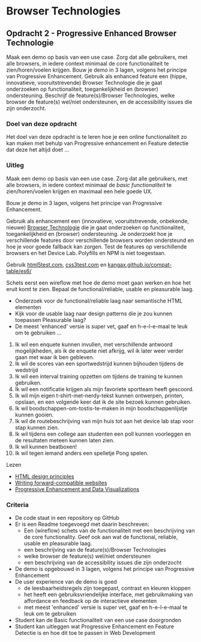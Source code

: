 # Browser Technologies
## Opdracht 2 - Progressive Enhanced Browser Technologie
Maak een demo op basis van een use case. Zorg dat alle gebruikers, met alle browsers, in iedere context minimaal de core functionaliteit te zien/horen/voelen krijgen. Bouw je demo in 3 lagen, volgens het principe van Progressive Enhancement. Gebruik als enhanced feature een (hippe, innovatieve, vooruitstrevende) Browser Technologie die je gaat onderzoeken op functionaliteit, toegankelijkheid en (browser) ondersteuning. Beschrijf de feature(s)/Browser Technologies, welke browser de feature(s) wel/niet ondersteunen, en de accessibility issues die zijn onderzocht.

### Doel van deze opdracht
Het doel van deze opdracht is te leren hoe je een online functionaliteit zo kan maken met behulp van Progressive enhancement en Feature detectie dat deze het altijd doet ...

### Uitleg
Maak een demo op basis van een use case. Zorg dat alle gebruikers, met alle browsers, in iedere context minimaal de _basic functionaliteit_ te zien/horen/voelen krijgen en maximaal een hele goede UX.

Bouw je demo in 3 lagen, volgens het principe van Progressive Enhancement.

Gebruik als enhancement een (innovatieve, vooruitstrevende, onbekende, nieuwe) [Browser Technologie](https://platform.html5.org) die je gaat onderzoeken op functionaliteit, toegankelijkheid en (browser) ondersteuning. Je onderzoekt hoe je verschillende features door verschillende browsers worden ondersteund en hoe je voor goede fallback kan zorgen. Test de features op verschillende browsers en het Device Lab. Polyfills en NPM is niet toegestaan.

Gebruik [html5test.com](https://html5test.com), [css3test.com](http://css3test.com) en [kangax.github.io/compat-table/es6/](https://kangax.github.io/compat-table/es6/)


Schets eerst een wireflow met hoe de demo moet gaan werken en hoe het eruit komt te zien. Bepaal de functional/reliable, usable en pleasurable laag.
- Onderzoek voor de functional/reliable laag naar semantische HTML elementen
- Kijk voor de usable laag naar design patterns die je zou kunnen toepassen
Pleasurable laag?
- De meest 'enhanced' versie is super vet, gaaf en h-e-l-e-maal te leuk om te gebruiken …


1. Ik wil een enquete kunnen invullen, met verschillende antwoord mogelijkheden, als ik de enquete niet afkrijg, wil ik later weer verder gaan met waar ik ben gebleven.
2. Ik wil de scores van een sportwedstrijd kunnen bijhouden tijdens de wedstrijd
3. Ik wil een interval training opzetten om tijdens de training te kunnen gebruiken.
4. Ik wil een notificatie krijgen als mijn favoriete sportteam heeft gescoord.
5. Ik wil mijn eigen t-shirt-met-nerdy-tekst kunnen ontwerpen, printen, opslaan, en een volgende keer dat ik de site bezoek kunnen gebruiken.
6. Ik wil boodschappen-om-tostis-te-maken in mijn boodschappenlijstje kunnen gooien.
7. Ik wil de routebeschrijving van mijn huis tot aan het device lab stap voor stap kunnen zien.
8. Ik wil tijdens een college aan studenten een poll kunnen voorleggen en de resultaten meteen kunnen laten zien.
9. Ik wil kunnen beatboxen!
10. Ik wil tegen iemand anders een spelletje Pong spelen.



Lezen
- [HTML design principles](https://principles.design/examples/html-design-principles)
- [Writing forward-compatible websites](https://developer.mozilla.org/en-US/docs/Web/Guide/Writing_forward-compatible_websites)
- [Progressive Enhancement and Data Visualizations](https://css-tricks.com/progressive-enhancement-data-visualizations/)



### Criteria
- De code staat in een repository op GitHub
- Er is een Readme toegevoegd met daarin beschreven:
  - Een (wireflow) schets van de functionaliteit met een beschrijving van de core functionality. Geef ook aan wat de  functional, reliable, usable en pleasurable laag.
  - een beschrijving van de feature(s)/Browser Technologies
  - welke browser de feature(s) wel/niet ondersteunen
  - een beschrijving van de accessibility issues die zijn onderzocht
- De demo is opgebouwd in 3 lagen, volgens het principe van Progressive Enhancement
- De user experience van de demo is goed
  - de leesbaarheidsregels zijn toegepast, contrast en kleuren kloppen
  - het heeft een gebruiksvriendelijke interface, met gebruikmaking van affordance en feedback op de interactieve elementen
  - met meest 'enhanced' versie is super vet, gaaf en h-e-l-e-maal te leuk om te gebruiken
- Student kan de Basic functionaliteit van een use case doorgronden
- Student kan uitleggen wat Progressive Enhancement en Feature Detectie is en hoe dit toe te passen in Web Development
